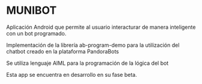 # MUNIBOT

Aplicación Android que permite al usuario interacturar de manera inteligente con un bot programado.

Implementación de la librería ab-program-demo para la utilización del chatbot creado en la plataforma PandoraBots

Se utiliza lenguaje AIML para la programación de la lógica del bot

Esta app se encuentra en desarrollo en su fase beta.
